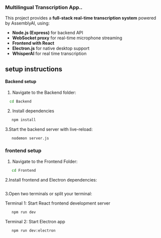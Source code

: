 ### Multilingual Transcription App..

This project provides a **full-stack real-time transcription system** powered by AssemblyAI, using:
- **Node.js (Express)** for backend API
- **WebSocket proxy** for real-time microphone streaming
- **Frontend with React**
- **Electron.js** for native desktop support
- **WhisperAI** for real time transcription

## setup instructions
#### Backend setup 
1. Navigate to the Backend folder:
 ```bash
   cd Backend
 ```  
2. Install dependencies
 ```bash
    npm install
```
3.Start the backend server with live-reload:
```bash
   nodemon server.js
 ```  
### frontend setup
1. Navigate to the Frontend Folder:
```bash
   cd Frontend
```   
2.Install frontend and Electron dependencies:
```npm install
```
3.Open two terminals or split your terminal:

Terminal 1: Start React frontend development server
 ```bash
    npm run dev
``` 
Terminal 2: Start Electron app
 ```bash
    npm run dev:electron
 ```   


